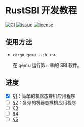 ﻿# RustSBI 开发教程

[![CI](https://github.com/YdrMaster/rustsbi-tutorial/actions/workflows/workflow.yml/badge.svg?branch=main)](https://github.com/YdrMaster/rustsbi-tutorial/actions)
[![issue](https://img.shields.io/github/issues/YdrMaster/rustsbi-tutorial)](https://github.com/YdrMaster/rustsbi-tutorial/issues)
[![license](https://img.shields.io/github/license/YdrMaster/rustsbi-tutorial)](LICENSE)

## 使用方法

- `cargo qemu --ch <n>`

  在 qemu 运行第 `n` 章的 SBI 软件。

## 进度

- [x] [§1](ch1)：简单的机器态裸机应用程序
- [ ] [§2](ch2)：复杂的机器态裸机应用程序
- [ ] [§3](ch3)
- [ ] [§4](ch4)
- [ ] [§5](ch5)

